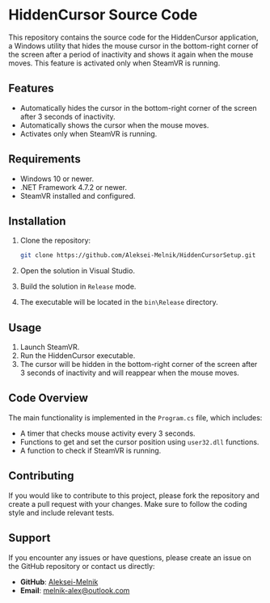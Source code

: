 # HiddenCursor Source Code

This repository contains the source code for the HiddenCursor application, a Windows utility that hides the mouse cursor in the bottom-right corner of the screen after a period of inactivity and shows it again when the mouse moves. This feature is activated only when SteamVR is running.

## Features
- Automatically hides the cursor in the bottom-right corner of the screen after 3 seconds of inactivity.
- Automatically shows the cursor when the mouse moves.
- Activates only when SteamVR is running.

## Requirements
- Windows 10 or newer.
- .NET Framework 4.7.2 or newer.
- SteamVR installed and configured.

## Installation
1. Clone the repository:
    ```sh
    git clone https://github.com/Aleksei-Melnik/HiddenCursorSetup.git
    ```

2. Open the solution in Visual Studio.

3. Build the solution in `Release` mode.

4. The executable will be located in the `bin\Release` directory.

## Usage
1. Launch SteamVR.
2. Run the HiddenCursor executable.
3. The cursor will be hidden in the bottom-right corner of the screen after 3 seconds of inactivity and will reappear when the mouse moves.

## Code Overview
The main functionality is implemented in the `Program.cs` file, which includes:
- A timer that checks mouse activity every 3 seconds.
- Functions to get and set the cursor position using `user32.dll` functions.
- A function to check if SteamVR is running.

## Contributing
If you would like to contribute to this project, please fork the repository and create a pull request with your changes. Make sure to follow the coding style and include relevant tests.

## Support
If you encounter any issues or have questions, please create an issue on the GitHub repository or contact us directly:
- **GitHub**: [Aleksei-Melnik](https://github.com/Aleksei-Melnik)
- **Email**: melnik-alex@outlook.com
